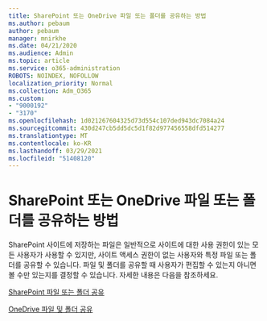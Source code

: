 ```yaml
---
title: SharePoint 또는 OneDrive 파일 또는 폴더를 공유하는 방법
ms.author: pebaum
author: pebaum
manager: mnirkhe
ms.date: 04/21/2020
ms.audience: Admin
ms.topic: article
ms.service: o365-administration
ROBOTS: NOINDEX, NOFOLLOW
localization_priority: Normal
ms.collection: Adm_O365
ms.custom:
- "9000192"
- "3170"
ms.openlocfilehash: 1d021267604325d73d554c107ded943dc7084a24
ms.sourcegitcommit: 430d247cb5dd5dc5d1f82d977456558dfd514277
ms.translationtype: MT
ms.contentlocale: ko-KR
ms.lasthandoff: 03/29/2021
ms.locfileid: "51408120"
---
```

# <a name="how-to-share-sharepoint-or-onedrive-files-or-folders"></a>SharePoint 또는 OneDrive 파일 또는 폴더를 공유하는 방법

SharePoint 사이트에 저장하는 파일은 일반적으로 사이트에 대한 사용 권한이 있는 모든 사용자가 사용할 수 있지만, 사이트 액세스 권한이 없는 사용자와 특정 파일 또는 폴더를 공유할 수 있습니다. 파일 및 폴더를 공유할 때 사용자가 편집할 수 있는지 아니면 볼 수만 있는지를 결정할 수 있습니다. 자세한 내용은 다음을 참조하세요.

[SharePoint 파일 또는 폴더 공유](https://support.office.com/article/1fe37332-0f9a-4719-970e-d2578da4941c)

[OneDrive 파일 및 폴더 공유](https://support.microsoft.com/office/share-onedrive-files-and-folders-9fcc2f7d-de0c-4cec-93b0-a82024800c07?ui=en-US&rs=en-US&ad=US&storagetype=stage)